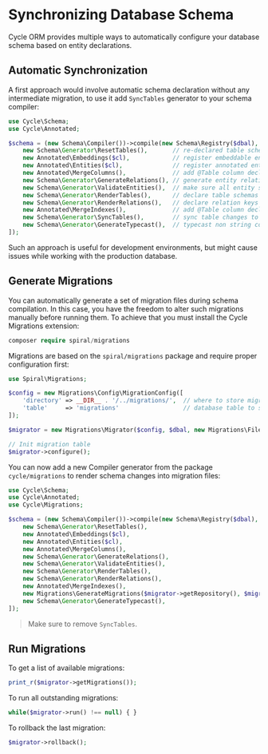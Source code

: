 # Synchronizing Database Schema
Cycle ORM provides multiple ways to automatically configure your database schema based on entity declarations.

## Automatic Synchronization
A first approach would involve automatic schema declaration without any intermediate migration, to use it add `SyncTables` generator to your schema compiler:

```php
use Cycle\Schema;
use Cycle\Annotated;

$schema = (new Schema\Compiler())->compile(new Schema\Registry($dbal), [
    new Schema\Generator\ResetTables(),       // re-declared table schemas (remove columns)
    new Annotated\Embeddings($cl),            // register embeddable entities
    new Annotated\Entities($cl),              // register annotated entities
    new Annotated\MergeColumns(),             // add @Table column declarations
    new Schema\Generator\GenerateRelations(), // generate entity relations
    new Schema\Generator\ValidateEntities(),  // make sure all entity schemas are correct
    new Schema\Generator\RenderTables(),      // declare table schemas
    new Schema\Generator\RenderRelations(),   // declare relation keys and indexes
    new Annotated\MergeIndexes(),             // add @Table column declarations
    new Schema\Generator\SyncTables(),        // sync table changes to database
    new Schema\Generator\GenerateTypecast(),  // typecast non string columns
]);
```

Such an approach is useful for development environments, but might cause issues while working with the production database.

## Generate Migrations
You can automatically generate a set of migration files during schema compilation. In this case, you have the freedom to alter such migrations manually before running them. To achieve that you must install the Cycle Migrations extension:

```php
composer require spiral/migrations
```

Migrations are based on the `spiral/migrations` package and require proper configuration first:

```php
use Spiral\Migrations;

$config = new Migrations\Config\MigrationConfig([
    'directory' => __DIR__ . '/../migrations/',  // where to store migrations
    'table'     => 'migrations'                  // database table to store migration status
]);

$migrator = new Migrations\Migrator($config, $dbal, new Migrations\FileRepository($config));

// Init migration table
$migrator->configure();
```

You can now add a new Compiler generator from the package `cycle/migrations` to render schema changes into migration files:

```php
use Cycle\Schema;
use Cycle\Annotated;
use Cycle\Migrations;

$schema = (new Schema\Compiler())->compile(new Schema\Registry($dbal), [
    new Schema\Generator\ResetTables(),                                    // re-declared table schemas (remove columns)
    new Annotated\Embeddings($cl),                                         // register embeddable entities
    new Annotated\Entities($cl),                                           // register annotated entities
    new Annotated\MergeColumns(),                                          // add @Table column declarations
    new Schema\Generator\GenerateRelations(),                              // generate entity relations
    new Schema\Generator\ValidateEntities(),                               // make sure all entity schemas are correct
    new Schema\Generator\RenderTables(),                                   // declare table schemas
    new Schema\Generator\RenderRelations(),                                // declare relation keys and indexes
    new Annotated\MergeIndexes(),                                          // add @Table column declarations
    new Migrations\GenerateMigrations($migrator->getRepository(), $migrator->getConfig()),  // generate migrations
    new Schema\Generator\GenerateTypecast(),                               // typecast non-string columns
]);
```

> Make sure to remove `SyncTables`.

## Run Migrations
To get a list of available migrations:

```php
print_r($migrator->getMigrations());
```

To run all outstanding migrations:

```php
while($migrator->run() !== null) { }
```

To rollback the last migration:

```php
$migrator->rollback();
```
